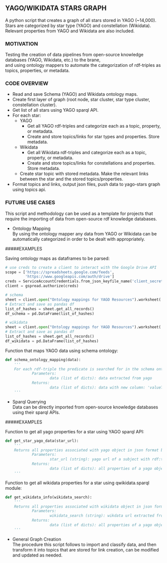 ## YAGO/WIKIDATA STARS GRAPH

A python script that creates a graph of all stars stored in YAGO (~14,000).<br />
Stars are categorized by star type (YAGO) and constellation (Wikidata).<br />
Relevant properties from YAGO and Wikidata are also included.<br />

### MOTIVATION

Testing the creation of data pipelines from open-source knowledge databases (YAGO, Wikidata, etc.) to the brane,<br /> 
and using ontology mappers to automate the categorization of rdf-triples as topics, properties, or metadata.<br />

### CODE OVERVIEW

* Read and save Schema (YAGO) and Wikidata ontology maps.
* Create first layer of graph (root node, star cluster, star type cluster, constellation cluster).
* Get list of all stars using YAGO sparql API.
* For each star:<br />
    * YAGO
        * Get all YAGO rdf-triples and categorize each as a topic, property, or metadata. 
        * Create and store topics/links for star types and properties. Store metadata.<br />
    * Wikidata
        * Get all Wikidata rdf-triples and categorize each as a topic, property, or metadata.
        * Create and store topics/links for constellations and properties. Store metadata.<br />
    * Create star topic with stored metadata. Make the relevant links between the star and the stored topics/properties.
* Format topics and links, output json files, push data to yago-stars graph using topics api.

### FUTURE USE CASES
This script and methodology can be used as a template for projects that require the importing of data from open-source rdf knowledge databases.

* Ontology Mapping<br />
By using the ontology mapper any data from YAGO or Wikidata can be automatically categorized in order to be dealt with appropriately.<br />

#####EXAMPLES

Saving ontology maps as dataframes to be parsed:
```python
# use creds to create a client to interact with the Google Drive API
scope = ['https://spreadsheets.google.com/feeds',
         'https://www.googleapis.com/auth/drive']
creds = ServiceAccountCredentials.from_json_keyfile_name('client_secret.json', scope)
client = gspread.authorize(creds)

# schema
sheet = client.open("Ontology mappings for YAGO Resources").worksheet('Property Schema Datatypes')
# Extract and save as pandas df
list_of_hashes = sheet.get_all_records()
df_schema = pd.DataFrame(list_of_hashes)

# wikidata
sheet = client.open("Ontology mappings for YAGO Resources").worksheet('Wikidata Property Datatypes')
# Extract and save as pandas df
list_of_hashes = sheet.get_all_records()
df_wikidata = pd.DataFrame(list_of_hashes)
```

Function that maps YAGO data using schema ontology: 
```python
def schema_ontology_mapping(data):
    '''
    For each rdf-triple the predicate is searched for in the schema ontology mapping, and categorized as a topic, property or metadata
            Parameters:
                    data (list of dicts): data extracted from yago
            Returns:
                    data (list of dicts): data with new column: 'valueType'
    '''
```

* Sparql Querying<br />
Data can be directly imported from open-source knowledge databases using their sparql APIs.<br />

#####EXAMPLES

Function to get all yago properties for a star using YAGO sparql API:
```python
def get_star_yago_data(star_url):
    '''
    Returns all properties associated with yago object in json format by calling yago sparql API
            Parameters:
                    star_url (string): yago url of a subject with rdf:type 'Star'
            Returns:
                    data (list of dicts): all properties of a yago object using rdf-triple language
    '''
```

Function to get all wikidata properties for a star using qwikidata.sparql module:
```python
def get_wikidata_info(wikidata_search):
    '''
    Returns all properties associated with wikidata object in json format by using qwikidata.sparql module
            Parameters:
                    wikidata_search (string): wikdata url extracted from yago database
            Returns:
                    data (list of dicts): all properties of a yago object using rdf-triple language
    '''
```

* General Graph Creation<br />
The procedure this script follows to import and classify data, and then transform it into topics that are stored for link creation, can be modified and updated as needed.
